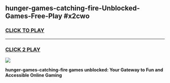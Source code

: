 
## hunger-games-catching-fire-Unblocked-Games-Free-Play #x2cwo
<h3>
<a href="https://us.freeplayer.one?title=hunger-games-catching-fire&ref=9M">CLICK TO PLAY</a></h3>
<hr>

<h3>
<a href="https://us.freeplayer.one?title=hunger-games-catching-fire&ref=9M">CLICK 2 PLAY</a>
  
</h3>

<a href="https://us.freeplayer.one?title=hunger-games-catching-fire&ref=9M"><img src="https://clearcache.store/games.png"></a>


**hunger-games-catching-fire games unblocked: Your Gateway to Fun and Accessible Online Gaming**
